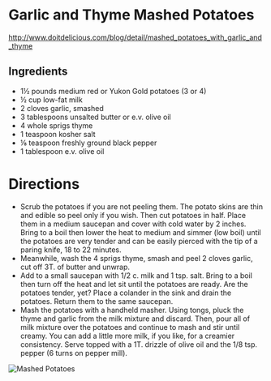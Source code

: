 # Garlic and Thyme Mashed Potatoes
http://www.doitdelicious.com/blog/detail/mashed_potatoes_with_garlic_and_thyme

## Ingredients
* 1½ pounds medium red or Yukon Gold potatoes (3 or 4)
* ½ cup low-fat milk
* 2 cloves garlic, smashed
* 3 tablespoons unsalted butter or e.v. olive oil
* 4 whole sprigs thyme
* 1 teaspoon kosher salt
* ⅛ teaspoon freshly ground black pepper
* 1 tablespoon e.v. olive oil

# Directions
* Scrub the potatoes if you are not peeling them. The potato skins are thin and edible so peel only if you wish. Then cut potatoes in half. Place them in a medium saucepan and cover with cold water by 2 inches. Bring to a boil then lower the heat to medium and simmer (low boil) until the potatoes are very tender and can be easily pierced with the tip of a paring knife, 18 to 22 minutes. 
* Meanwhile, wash the 4 sprigs thyme, smash and peel 2 cloves garlic, cut off 3T. of butter and unwrap. 
* Add to a small saucepan with 1/2 c. milk and 1 tsp. salt. Bring to a boil then turn off the heat and let sit until the potatoes are ready. Are the potatoes tender, yet? Place a colander in the sink and drain the potatoes. Return them to the same saucepan. 
* Mash the potatoes with a handheld masher. Using tongs, pluck the thyme and garlic from the milk mixture and discard. Then, pour all of milk mixture over the potatoes and continue to mash and stir until creamy. You can add a little more milk, if you like, for a creamier consistency. Serve topped with a 1T. drizzle of olive oil and the 1/8 tsp. pepper (6 turns on pepper mill).


![Mashed Potatoes](http://i.imgur.com/CCk9jgs.jpg)
